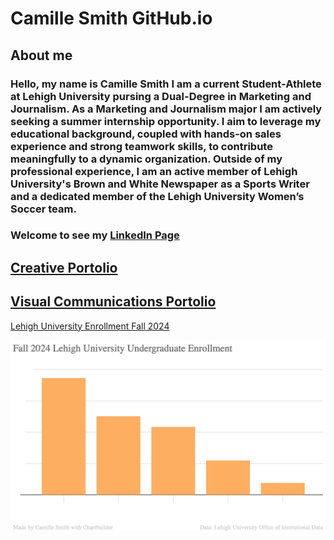 # Camille Smith GitHub.io
## About me 
### Hello, my name is Camille Smith I am a current Student-Athlete at Lehigh University pursing a Dual-Degree in Marketing and Journalism. As a Marketing and Journalism major I am actively seeking a summer internship opportunity. I aim to leverage my educational background, coupled with hands-on sales experience and strong teamwork skills, to contribute meaningfully to a dynamic organization. Outside of my professional experience, I am an active member of Lehigh University's Brown and White Newspaper as a Sports Writer and a dedicated member of the Lehigh University Women’s Soccer team.

### Welcome to see my [LinkedIn Page](https://www.linkedin.com/in/camille-smith-94259b24b/)

## [Creative Portolio](https://camillesmithportfolio.my.canva.site)
## [Visual Communications Portolio](https://csmithvisualcommunications.my.canva.site)


[Lehigh University Enrollment Fall 2024](file:///Users/camillesmith/Desktop/Lehigh%20Undergrad%20Enrollment%20Fall%20'24.png)

![ my image](https://github.com/cesmith9/cesmith9.github.io/blob/main/Fall2024LU_UndergraduateEnrollment.png?raw=true)
